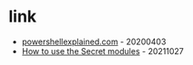 # link

* [powershellexplained.com](https://powershellexplained.com) - 20200403
* [How to use the Secret modules](https://devblogs.microsoft.com/powershell-community/how-to-use-the-secret-modules/) - 20211027
